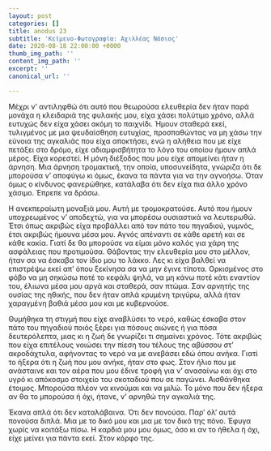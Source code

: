 ```yaml
---
layout: post
categories: []
title: anodus 23
subtitle: 'Κείμενο-Φωτογραφία: Αχιλλέας Νάσιος'
date: 2020-08-18 22:00:00 +0000
thumb_img_path: ''
content_img_path: ''
excerpt: ''
canonical_url: ''

---
```

Μέχρι ν’ αντιληφθώ ότι αυτό που θεωρούσα ελευθερία δεν ήταν παρά μονάχα η κλειδαριά της φυλακής μου, είχα χάσει πολύτιμο χρόνο, αλλά ευτυχώς δεν είχα χάσει ακόμη το παιχνίδι. Ήμουν σταθερά εκεί, τυλιγμένος με μια ψευδαίσθηση ευτυχίας, προσπαθώντας να μη χάσω την εύνοια της αγκαλιάς που είχα αποκτήσει, ενώ η αλήθεια που με είχε πετάξει στο δρόμο, είχε αδιαμφισβήτητα το λόγο του οποίου ήμουν απλά μέρος. Είχα κορεστεί. Η μόνη διέξοδος που μου είχε απομείνει ήταν η άρνηση. Μια άρνηση τρομακτική, την οποία, υποσυνείδητα, γνώριζα ότι δε μπορούσα ν’ αποφύγω κι όμως, έκανα τα πάντα για να την αγνοήσω. Όταν όμως ο κίνδυνος φανερώθηκε, κατάλαβα ότι δεν είχα πια άλλο χρόνο χάσιμο. Έπρεπε να δράσω.

Η ανεκπεραίωτη μοναξιά μου. Αυτή με τρομοκρατούσε. Αυτό που ήμουν υποχρεωμένος ν’ αποδεχτώ, για να μπορέσω ουσιαστικά να λευτερωθώ. Έτσι όπως ακριβώς είχα προβάλλει από τον πάτο του πηγαδιού, γυμνός, έτσι ακριβώς ήμουνα μέσα μου. Αγνός απέναντι σε κάθε αρετή και σε κάθε κακία. Γιατί δε θα μπορούσε να είμαι μόνο καλός για χάρη της ασφάλειας που προτιμούσα. Θάβοντας την ελευθερία μου στο μέλλον, ήταν σα να έσκαβα τον ίδιο μου το λάκκο. Λες κι είχα βαλθεί να επιστρέψω εκεί απ’ όπου ξεκίνησα σα να μην έγινε τίποτα. Ορκισμένος στο φόβο να μη σηκώσω ποτέ το κεφάλι ψηλά, να μη κάνω ποτέ κάτι εναντίον του, έλιωνα μέσα μου αργά και σταθερά, σαν πτώμα. Σαν αρνητής της ουσίας της ηθικής, που δεν ήταν απλά κρυμένη τριγύρω, αλλά ήταν χαραγμένη βαθιά μέσα μου και με κυβερνούσε.

Θυμήθηκα τη στιγμή που είχε αναβλύσει το νερό, καθώς έσκαβα στον πάτο του πηγαδιού ποιός ξέρει για πόσους αιώνες ή για πόσα δευτερόλεπτα, μιας κι η ζωή δε γνωρίζει τι σημαίνει χρόνος. Τότε ακριβώς που είχα επιτέλους νοιώσει την πίεση του τέλους της αβύσσου στ’ ακροδάχτυλα, αφήνοντας το νερό να με ανεβάσει εδώ όπου ανήκα. Γιατί το ήξερα ότι η ζωή που μου ανήκε, ήταν στο φως. Στον ήλιο που με ανάσταινε και τον αέρα που μου έδινε τροφή για ν’ ανασαίνω και όχι στο υγρό κι απόκοσμο στοιχείο του σκοταδιού που σε παγώνει. Αισθάνθηκα έτοιμος. Μπορούσα πλέον να κινούμαι και να μιλώ. Το μόνο που δεν ήξερα αν θα το μπορούσα ή όχι, ήτανε, ν’ αρνηθώ την αγκαλιά της.

Έκανα απλά ότι δεν καταλάβαινα. Ότι δεν πονούσα. Παρ’ όλ’ αυτά πονούσα διπλά. Μια με το δικό μου και μια με τον δικό της πόνο. Έφυγα χωρίς να κοιτάξω πίσω. Η καρδιά μου μου όμως, όσο κι αν το ήθελα ή όχι, είχε μείνει για πάντα εκεί. Στον κόρφο της.